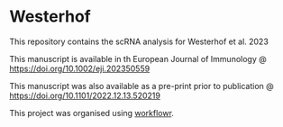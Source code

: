 # Westerhof

This repository contains the scRNA analysis for Westerhof et al. 2023

This manuscript is available in th European Journal of Immunology @ https://doi.org/10.1002/eji.202350559

This manuscript was also available as a pre-print prior to publication @ https://doi.org/10.1101/2022.12.13.520219

This project was organised using [workflowr][].

[workflowr]: https://github.com/workflowr/workflowr
